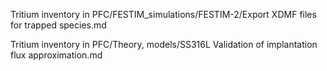 
Tritium inventory in PFC/FESTIM_simulations/FESTIM-2/Export XDMF files for trapped species.md

Tritium inventory in PFC/Theory, models/SS316L Validation of implantation flux approximation.md


